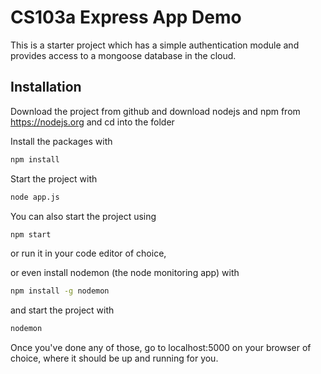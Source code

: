 # CS103a Express App Demo

This is a starter project which has a simple authentication module 
and provides access to a mongoose database in the cloud.

## Installation
Download the project from github and download nodejs and npm from https://nodejs.org
and cd into the folder

Install the packages with
``` bash
npm install
```
Start the project with
``` bash
node app.js
```
You can also start the project using
``` bash
npm start
```
or run it in your code editor of choice,

or even install nodemon (the node monitoring app) with
``` bash
npm install -g nodemon
```
and start the project with
``` bash
nodemon
```

Once you've done any of those, go to localhost:5000 on your browser of choice, where it should be up and running for you.
